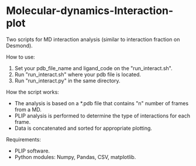 # Molecular-dynamics-Interaction-plot
Two scripts for MD interaction analysis (similar to interaction fraction on Desmond).

How to use:
1. Set your pdb_file_name and ligand_code on the "run_interact.sh".
2. Run "run_interact.sh" where your pdb file is located.
3. Run "run_interact.py" in the same directory.

How the script works:
* The analysis is based on a *.pdb file that contains "n" number of frames from a MD.
* PLIP analysis is performed to determine the type of interactions for each frame.
* Data is concatenated and sorted for appropriate plotting.

Requirements:
- PLIP software.
- Python modules: Numpy, Pandas, CSV, matplotlib.
